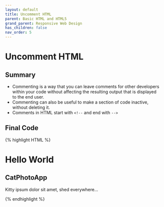 ```yaml
---
layout: default
title: Uncomment HTML
parent: Basic HTML and HTML5
grand_parent: Responsive Web Design
has_children: false
nav_order: 5
---
```

# Uncomment HTML
## Summary
- Commenting is a way that you can leave comments for other developers within your code without affecting the resulting output that is displayed to the end user.
- Commenting can also be useful to make a section of code inactive, without deleting it.
- Comments in HTML start with `<!--` and end with `-->`

## Final Code

{% highlight HTML %}
<h1>Hello World</h1>

<h2>CatPhotoApp</h2>

<p>Kitty ipsum dolor sit amet, shed everywhere...</p>
{% endhighlight %}